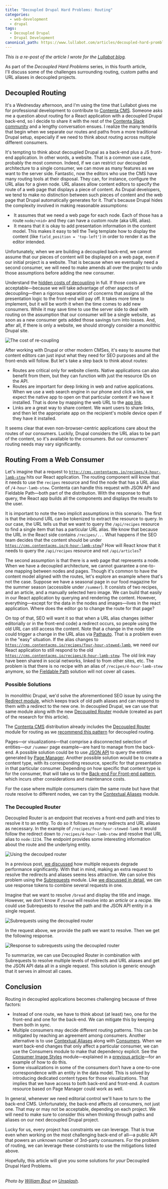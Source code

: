 ```yaml
---
title: "Decoupled Drupal Hard Problems: Routing"
categories:
  - web-development
  - drupal
tags:
  - Decoupled Drupal
  - Drupal Development
canonical_path: https://www.lullabot.com/articles/decoupled-hard-promblems-routing
---
```

_This is a re-post of the article I wrote for the [Lullabot blog](https://www.lullabot.com/articles/decoupled-hard-promblems-routing)._

As part of the <em>Decoupled Hard Problems</em> series, in this fourth article, I'll&nbsp;discuss some of the challenges surrounding routing, custom paths and URL aliases in decoupled projects.&nbsp;
<!-- more -->
<h2>Decoupled Routing</h2>

It's a Wednesday afternoon, and I'm using the time that Lullabot gives me for professional development to contribute to <a href="http://contentacms.org">Contenta CMS</a>. Someone asks me a question about routing for a React application with a decoupled Drupal back-end, so I decide to share it with the rest of the <a href="http://drupalslack.herokuapp.com">Contenta Slack community</a> and a lengthy conversation ensues. I realize the many tendrils that begin when we separate our routes and paths from a more traditional Drupal setup, especially if we need to think about routing across multiple different consumers.&nbsp;

It's tempting to think about decoupled Drupal as a back-end plus a JS front-end application. In other words, a website. That is a common use case, probably the most common. Indeed, if we can restrict our decoupled architecture to a single consumer, we can move as many features as we want to the server side. Fantastic, now the editors who use the CMS have many routing tools at their disposal. They can, for instance, configure the URL alias for a given node. URL aliases allow content editors to specify the route of a web page that displays a piece of content. As Drupal developers, we tend to make no distinction between such pieces of content and the web page that Drupal automatically generates for it. That's because Drupal hides the complexity involved in making reasonable assumptions:

<ul>
	<li>&nbsp;It assumes that we need a web page for each node. Each of those has a route <code>node/&lt;nid&gt;</code> and they can have a custom route (aka URL alias).</li>
	<li>&nbsp;It means that it is okay to add presentation information in the content model. This makes it easy to tell the Twig template how to display the content (like <code>field_position = 'top-left'</code>) in order to render it as the editor intended.</li>
</ul>

Unfortunately, when we are building a decoupled back-end, we cannot assume that our pieces of content will be displayed on a web page, even if our initial project is a website. That is because when we eventually need a second consumer, we will need to make amends all over the project to undo those assumptions before adding the new consumer.

Understand the <a href="/node/1587">hidden costs of decoupling</a> in full. If those costs are acceptable—because we will take advantage of other aspects of decoupling—then a rigorous separation of concerns that assigns all the presentation logic to the front-end will pay off. It takes more time to implement, but it will be worth it when the time comes to add new consumers. While it may save time to use the server side to deal with routing on the assumption that our consumer will be a single website,&nbsp;&nbsp;as soon as a new consumer gets added those savings turn into losses.&nbsp;And, after all, if there is only a website, we should strongly consider a monolithic Drupal site.

![The cost of re-coupling](/assets/images/cost-of-recoupling.png)

After working with Drupal or other modern CMSes, it's easy to assume that content editors can just input what they need for SEO purposes and all the front-ends will follow. But let's take a step back to think about routes:

<ul>
	<li>Routes are critical only for website clients. Native applications can also benefit from them, but they can function with just the resource IDs on the API.</li>
	<li>Routes are important for deep linking in web and native applications. When we use a web search engine in our phone and click a link, we expect the native app to open on that particular content if we have it installed. That is done by mapping the web URL to the <a href="https://www.drupal.org/project/app_link">app link</a>.</li>
	<li>Links are a great way to share content. We want users to share links, and then let the appropriate app on the recipient's mobile device open if they have it installed.</li>
</ul>

It seems clear that even non-browser-centric applications care about the routes of our consumers. Luckily, Drupal considers the URL alias to be part of the content, so it's available to the consumers. But our consumers' routing needs may vary significantly.

<h2>Routing From a Web Consumer</h2>

Let's imagine that a request to <code>http://cms.contentacms.io/recipes/4-hour-lamb-stew</code> hits our React application. The routing component will know that it needs to use the <code>recipes</code> resource and find the node that has a URL alias of <code>/4-hour-lamb-stew</code>. Contenta can handle this request with&nbsp;JSON API and Fieldable Path—both part of the distribution. With the response to that query, the React app builds all the components and displays the results to the user.

It is important to note the two implicit assumptions in this scenario. The first is that the inbound URL can be tokenized to extract the resource to query. In our case, the URL tells us that we want to query the <code>/api/recipes</code> resource to find a single item that has a particular URL alias. We know that because the URL in the React side contains <code>/recipes/...</code> What happens if the SEO team decides that the content should be under <code>https://cms.contentacms.io/4-hour-lamb-stew</code>? How will React know that it needs to query the <code>/api/recipes</code> resource and not <code>/api/articles</code>?

The second assumption is that there is a web page that represents a node. When we have a decoupled architecture, we cannot guarantee a one-to-one mapping between nodes and pages. Though it's&nbsp;common to have the content model aligned with the routes, let's explore an example where that's not the case. Suppose we have a seasonal page in our food magazine for the summer season (accessible under <code>/summer</code>). It consists of two recipes, and an article, and a manually selected hero image. We can build that easily in our React application by querying and rendering the content. However, everything—except for the data in the nodes and images—lives in the react application. Where does the editor go to change the route for that page?

On top of that, SEO will want it so that when a URL alias changes (either editorially or in the front-end code) a redirect occurs, so people using the old URL can still access the content. Note that a change in the node title could trigger a change in the URL alias via <a href="https://www.drupal.org/project/pathauto">Pathauto</a>. That is a problem even in the "easy" situation. If the alias changes to <code>https://cms.contentacms.io/recipes/four-hour-stewed-lamb</code>, we need&nbsp;our React application to still respond to the old <code>https://cms.contentacms.io/recipes/4-hour-lamb-stew</code>. The old link may have been shared in social networks, linked to from other sites, etc. The problem is that there is no recipe with an alias of <code>/recipes/4-hour-lamb-stew</code> anymore, so the <a href="https://www.drupal.org/project/fieldable_path">Fieldable Path</a> solution will not cover all cases.

<h3>Possible Solutions</h3>

In monolithic Drupal, we'd solve the aforementioned SEO issue by using the <a href="https://www.drupal.org/project/redirect">Redirect module</a>, which keeps track of old path aliases and can respond to them with a redirect to the new one. In decoupled Drupal, we can use that same module along with the new <a href="https://www.drupal.org/project/decoupled_router">Decoupled Router</a>&nbsp;module (created as part of the research for this article).

The <a href="https://www.contentacms.org">Contenta CMS</a> distribution already includes the <a href="https://www.drupal.org/project/decoupled_router">Decoupled Router</a> module for routing as we <a href="https://github.com/contentacms/contenta_jsonapi/issues/212">recommend this pattern</a> for decoupled routing.

Pages—or visualizations—that comprise a disconnected selection of entities—our&nbsp;<code>/summer</code> page example—are hard to manage from the back-end. A possible solution could be to use <a href="https://www.drupal.org/project/jsonapi">JSON API</a> to query the entities generated by <a href="https://www.drupal.org/project/page_manager">Page Manager</a>. Another possible solution would be to create a content type, with its corresponding resource, specific for that presentation in that particular consumer. Depending on how specific that content type is for the consumer, that will take us to the <a href="http://philcalcado.com/2015/09/18/the_back_end_for_front_end_pattern_bff.html">Back-end For Front-end pattern</a>, which incurs other considerations and maintenance costs.

For the case where multiple consumers claim the same route but have that route resolve to different nodes, we can try the <a href="https://github.com/pmelab/contextual_aliases">Contextual Aliases</a> module.

<h3>The Decoupled Router</h3>

Decoupled Router is an endpoint that receives a front-end path and tries to resolve it to an entity. To do so it follows as many redirects and URL aliases as necessary. In the example of <code>/recipes/four-hour-stewed-lamb</code> it would follow the redirect down to <code>/recipes/4-hour-lamb-stew</code> and resolve that URL alias to <code>node:1234</code>. The endpoint provides some interesting information about the route and the underlying entity.

![Using the decoulped router](/assets/images/decoupled-router-example.png)

In a previous post, <a href="/node/1456">we discussed</a> how multiple requests degrade performance significantly. With that in mind, making an extra request to resolve the redirects and aliases seems less attractive. We can solve this problem using the <a href="https://www.drupal.org/project/subrequests">Subrequests</a> module. Like <a href="/node/1614">we discussed in detail</a>, we can use response tokens to combine several requests in one.

Imagine that we want to resolve <code>/bread</code> and display the title and image. However, we don’t know if <code>/bread</code> will resolve into an <em>article</em> or a <em>recipe</em>. We could use Subrequests to resolve the path and the JSON API entity in a single request.

![Subrequests using the decoupled router](/assets/images/2017-11-26_15-32-14.png)

In the request above, we provide the path we want to resolve. Then we get the following response.

![Response to subrequests using the decoupled router](/assets/images/2017-11-26_15-33-01.png)

To summarize, we can use Decoupled Router in combination with Subrequests to resolve multiple levels of redirects and URL aliases and get the JSON API data all in a single request. This solution is generic enough that it serves in almost all cases.

<h2>Conclusion</h2>

Routing in decoupled applications becomes challenging because of three factors:

<ul>
	<li>Instead of one route, we have to think about (at least) two, one for the front-end and one for the back-end. We can mitigate this by keeping them both in sync.</li>
	<li>Multiple consumers may decide different routing patterns. This can be mitigated by reaching an agreement among consumers. Another alternative is to use <a href="https://github.com/pmelab/contextual_aliases">Contextual Aliases</a> along with <a href="https://drupal.org/project/consumers">Consumers</a>. When we want back-end changes that only affect a particular consumer, we can use the Consumers module to make that dependency explicit. See the <a href="https://www.drupal.org/project/consumer_image_styles">Consumer Image Styles</a> module—explained in a <a href="/node/1631">previous article</a>—for an example of how to do this.</li>
	<li>Some visualizations in some of the consumers don’t have a one-to-one correspondence with an entity in the data model. This is solved by introducing dedicated content types for those visualizations. That implies that we have access to both back-end and front-end. A custom resource based on Page Manager could work as well.</li>
</ul>

In general, whenever we need editorial control we'll have to turn to the back-end CMS. Unfortunately, the back-end affects all consumers, not just one. That may or may not be acceptable, depending on each project. We will need to make sure to consider this when thinking through paths and aliases on our next decoupled Drupal project.

Lucky for us, every project has constraints we can leverage. That is true even when working on the most challenging back-end of all—a public API that powers an unknown number of 3rd-party consumers. For the problem of routing, we can leverage these constraints to use the mitigations listed above.

Hopefully, this article will give you some solutions for <em>your</em> Decoupled Drupal Hard Problems.

<br />
<em>Photo by <a href="https://unsplash.com/photos/RkJF2BMrLJc?utm_source=unsplash&amp;utm_medium=referral&amp;utm_content=creditCopyText">William Bout</a> on <a href="https://unsplash.com/?utm_source=unsplash&amp;utm_medium=referral&amp;utm_content=creditCopyText">Unsplash</a></em>.
